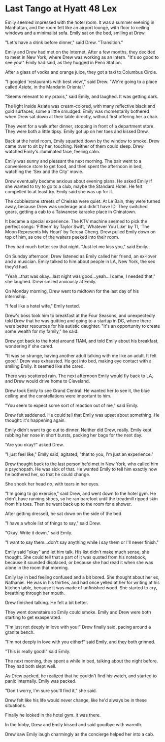 # Last Tango at Hyatt 48 Lex

Emily seemed impressed with the hotel room.  It was a summer evening in
Manhattan, and the room felt like an airport lounge, with floor to ceiling
windows and a minimalist sofa.  Emily sat on the bed, smiling at Drew. 

"Let's have a drink before dinner," said Drew. "Transition."

Emily and Drew had met on the Internet.  After a few months, they decided to
meet in New York, where Drew was working as an intern.  "It's so good to see
you!" Emily had said, as they hugged in Penn Station.

After a glass of vodka and orange juice, they got a taxi to Columbus Circle.

"I googled 'restaurants with best view'," said Drew.  "We're going to a place
called *Asiate*, in the Mandarin Oriental."

"Seems relevant to my praxis," said Emily, and laughed.  It was getting dark.

The light inside Asiate was cream-colored, with many reflective black and gold
surfaces, some a little smudged.  Emily was momentarily bothered when Drew sat
down at their table directly, without first offering her a chair.  

They went for a walk after dinner, stopping in front of a department store.
They were both a little tipsy.  Emily got up on her toes and kissed Drew. 

Back at the hotel room, Emily squatted down by the window to smoke.  Drew came
over to sit by her, touching.  Neither of them could sleep.  Drew watched
Emily's illuminated face, feeling calm.

Emily was sunny and pleasant the next morning.  The pair went to a convenience
store to get food, and then spent the afternoon in bed, watching the 'Sex and
the City' movie.

Drew eventually became anxious about evening plans.  He asked Emily if she
wanted to try to go to a club, maybe the Standard Hotel.  He felt compelled to
at least try.  Emily said she was up for it.

The cobblestone streets of Chelsea were quiet.  At Le Bain, they were turned
away, because Drew was underage and didn't have ID.  They switched gears,
getting a cab to a Taiwanese karaoke place in Chinatown.  

It became a special experience.  The KTV machine seemed to pick the perfect
songs: 'Fifteen' by Taylor Swift, 'Whatever You Like' by TI, 'The Moon
Represents My Heart' by Teresa Cheng.  Drew pulled Emily down on top of him, as
one of the waiters peeked into their room.  

They had much better sex that night.  "Just let me kiss you," said Emily.

On Sunday afternoon, Drew listened as Emily called her friend, an ex-lover and a
musician.  Emily talked to him about people in LA, New York, the sex they'd had.  

"Yeah...that was okay...last night was good...yeah...I came, I needed that," she
laughed.  Drew smiled anxiously at Emily.

On Monday morning, Drew went to midtown for the last day of his internship.

"I feel like a hotel wife," Emily texted.  

Drew's boss took him to breakfast at the Four Seasons, and unexpectedly told
Drew that he was quitting and going to a startup in DC, where there were better
resources for his autistic daughter.  "It's an opportunity to create some wealth
for my family," he said.
	
Drew got back to the hotel around 11AM, and told Emily about his breakfast,
wondering if she cared.

"It was so strange, having another adult talking with me like an adult.  It felt
good."  Drew was exhausted.   He got into bed, making eye contact with a smiling
Emily.  It seemed like she cared.

There was scattered rain.  The next afternoon Emily would fly back to LA, and
Drew would drive home to Cleveland.  	

Drew took Emily to see Grand Central.  He wanted her to see it, the blue ceiling
and the constellations were important to him.  

"You seem to expect some sort of reaction out of me," said Emily.  

Drew felt saddened.  He could tell that Emily was upset about something.  He
thought: it's happening again.  

Emily didn't want to go out to dinner.  Neither did Drew, really.  Emily kept
rubbing her nose in short bursts, packing her bags for the next day.  

"Are you okay?" asked Drew. 

"I just feel like," Emily said, agitated, "that to you, I'm just an experience." 

Drew thought back to the last person he'd met in New York, who called him a
psychopath.  He was sick of that.  He wanted Emily to tell him exactly how he
bothered her, so that he could change.  

She shook her head *no*, with tears in her eyes.  

"I'm going to go exercise," said Drew, and went down to the hotel gym.  He didn't
have running shoes, so he ran barefoot until the treadmill ripped skin from his
toes.  Then he went back up to the room for a shower.

After getting dressed, he sat down on the side of the bed. 

"I have a whole list of things to say," said Drew.

"Okay.  Write it down," said Emily.

"I want to say them...don't say anything while I say them or I'll never finish."

Emily said "okay" and let him talk.  His list didn't make much sense, she
thought.  She could tell that a part of it was quoted from his notebook, because
it sounded displaced, or because she had read it when she was alone in the room
that morning. 

Emily lay in bed feeling confused and a bit bored.  She thought about her ex,
Nathaniel.  He was in his thirties, and had once yelled at her for writing at
his kitchen table, because it was made of unfinished wood.  She started to cry,
breathing through her mouth.

Drew finished talking.  He felt a bit better.

They went downstairs so Emily could smoke.  Emily and Drew were both starting to
get exasperated.

"I'm just not deeply in love with you!" Drew finally said, pacing around a
granite bench.

"I'm not deeply in love with you either!" said Emily, and they both grinned.

"This is really good!" said Emily.  

The next morning, they spent a while in bed, talking about the night before.
They had both slept well.

As Drew packed, he realized that he couldn't find his watch, and started to
panic internally.  Emily was packed.  

"Don't worry, I'm sure you'll find it," she said.

Drew felt like his life would never change, like he'd always be in these
situations.

Finally he looked in the hotel gym.  It was there.

In the lobby, Drew and Emily kissed and said goodbye with warmth.  

Drew saw Emily laugh charmingly as the concierge helped her into a cab.   
